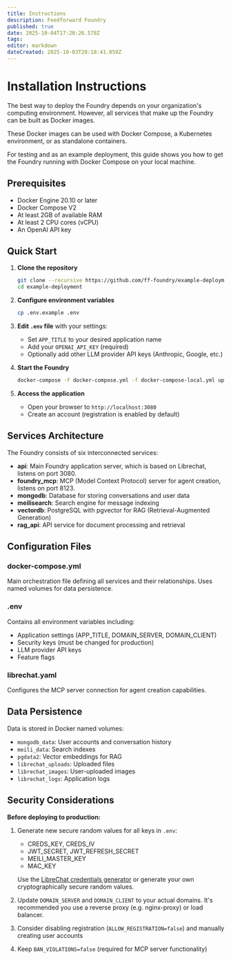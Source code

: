 ```yaml
---
title: Instructions
description: Feedforward Foundry
published: true
date: 2025-10-04T17:20:26.578Z
tags: 
editor: markdown
dateCreated: 2025-10-03T20:18:41.059Z
---
```


# Installation Instructions

The best way to deploy the Foundry depends on your organization's computing environment. However, all services that make up the Foundry can be built as Docker images.

These Docker images can be used with Docker Compose, a Kubernetes environment, or as standalone containers.

For testing and as an example deployment, this guide shows you how to get the Foundry running with Docker Compose on your local machine.

## Prerequisites

- Docker Engine 20.10 or later
- Docker Compose V2
- At least 2GB of available RAM
- At least 2 CPU cores (vCPU)
- An OpenAI API key

## Quick Start

1. **Clone the repository**
   ```bash
   git clone --recursive https://github.com/ff-foundry/example-deployment
   cd example-deployment
   ```

2. **Configure environment variables**
   ```bash
   cp .env.example .env
   ```

3. **Edit `.env` file** with your settings:
   - Set `APP_TITLE` to your desired application name
   - Add your `OPENAI_API_KEY` (required)
   - Optionally add other LLM provider API keys (Anthropic, Google, etc.)
   
4. **Start the Foundry**
   ```bash
   docker-compose -f docker-compose.yml -f docker-compose-local.yml up
   ```

5. **Access the application**
   - Open your browser to `http://localhost:3080`
   - Create an account (registration is enabled by default)

## Services Architecture

The Foundry consists of six interconnected services:

- **api**: Main Foundry application server, which is based on Librechat, listens on port 3080.
- **foundry_mcp**: MCP (Model Context Protocol) server for agent creation, listens on port 8123.
- **mongodb**: Database for storing conversations and user data
- **meilisearch**: Search engine for message indexing
- **vectordb**: PostgreSQL with pgvector for RAG (Retrieval-Augmented Generation)
- **rag_api**: API service for document processing and retrieval

## Configuration Files

### docker-compose.yml
Main orchestration file defining all services and their relationships. Uses named volumes for data persistence.

### .env
Contains all environment variables including:
- Application settings (APP_TITLE, DOMAIN_SERVER, DOMAIN_CLIENT)
- Security keys (must be changed for production)
- LLM provider API keys
- Feature flags

### librechat.yaml
Configures the MCP server connection for agent creation capabilities.

## Data Persistence

Data is stored in Docker named volumes:
- `mongodb_data`: User accounts and conversation history
- `meili_data`: Search indexes
- `pgdata2`: Vector embeddings for RAG
- `librechat_uploads`: Uploaded files
- `librechat_images`: User-uploaded images
- `librechat_logs`: Application logs

## Security Considerations

**Before deploying to production:**

1. Generate new secure random values for all keys in `.env`:
   - CREDS_KEY, CREDS_IV
   - JWT_SECRET, JWT_REFRESH_SECRET
   - MEILI_MASTER_KEY
   - MAC_KEY

   Use the [LibreChat credentials generator](https://www.librechat.ai/toolkit/creds_generator) or generate your own cryptographically secure random values.

2. Update `DOMAIN_SERVER` and `DOMAIN_CLIENT` to your actual domains. It's recommended you use a reverse proxy (e.g. nginx-proxy) or load balancer.
3. Consider disabling registration (`ALLOW_REGISTRATION=false`) and manually creating user accounts
4. Keep `BAN_VIOLATIONS=false` (required for MCP server functionality)
